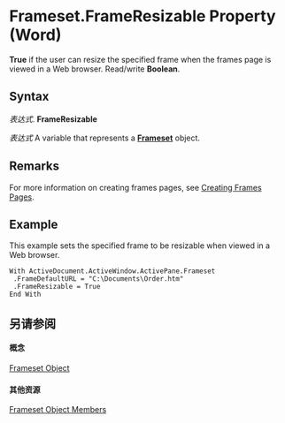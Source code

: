 
# Frameset.FrameResizable Property (Word)

 **True** if the user can resize the specified frame when the frames page is viewed in a Web browser. Read/write **Boolean**.


## Syntax

 _表达式_. **FrameResizable**

 _表达式_ A variable that represents a **[Frameset](d76806db-c82f-f7b6-fb85-28a649de48a7.md)** object.


## Remarks

For more information on creating frames pages, see [Creating Frames Pages](0245564e-b2df-83cd-1e32-e63079970dc1.md).


## Example

This example sets the specified frame to be resizable when viewed in a Web browser.


```
With ActiveDocument.ActiveWindow.ActivePane.Frameset 
 .FrameDefaultURL = "C:\Documents\Order.htm" 
 .FrameResizable = True 
End With
```


## 另请参阅


#### 概念


[Frameset Object](d76806db-c82f-f7b6-fb85-28a649de48a7.md)
#### 其他资源


[Frameset Object Members](http://msdn.microsoft.com/library/474a7466-e5b9-6526-2be7-6d4edaa423ae%28Office.15%29.aspx)